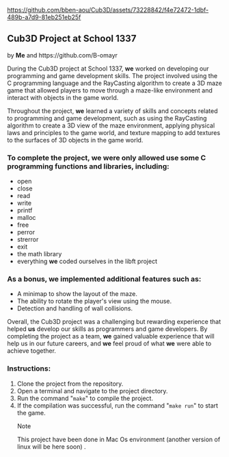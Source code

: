 

https://github.com/bben-aou/Cub3D/assets/73228842/f4e72472-1dbf-489b-a7d9-81eb251eb25f


<h2>Cub3D Project at School 1337</h2>
<p> by <strong>Me</strong> and https://github.com/B-omayr </p>

<p>During the Cub3D project at School 1337, <strong>we</strong> worked on developing our programming and game development skills. The project involved using the C programming language and the RayCasting algorithm to create a 3D maze game that allowed players to move through a maze-like environment and interact with objects in the game world.</p>
<p>Throughout the project, <strong>we</strong> learned a variety of skills and concepts related to programming and game development, such as using the RayCasting algorithm to create a 3D view of the maze environment, applying physical laws and principles to the game world, and texture mapping to add textures to the surfaces of 3D objects in the game world.</p>
<h3>To complete the project, <strong>we</strong> were only allowed use some C programming functions and libraries, including:</h3>
<ul>
    <li>open</li>
    <li>close</li>
    <li>read</li>
    <li>write</li>
    <li>printf</li>
    <li>malloc</li>
    <li>free</li>
    <li>perror</li>
    <li>strerror</li>
    <li>exit</li>
    <li>the math library</li>
    <li>everything <strong>we</strong> coded ourselves in the libft project</li>
</ul>

<h3>As a bonus, we implemented additional features such as:</h3>
<ul>
    <li>A minimap to show the layout of the maze. </li>
     <li>The ability to rotate the player's view using the mouse. </li>
     <li>Detection and handling of wall collisions. </li>
</ul>
<p>Overall, the Cub3D project was a challenging but rewarding experience that helped <strong>us</strong> develop our skills as programmers and game developers. By completing the project as a team, <strong>we</strong> gained valuable experience that will help us in our future careers, and <strong>we</strong> feel proud of what <strong>we</strong> were able to achieve together.</p>
<h3>Instructions:</h3>
<ol>
    <li>Clone the project from the repository.</li>
    <li>Open a terminal and navigate to the project directory.</li>
    <li>Run the command "<code>make</code>" to compile the project.</li>
    <li>If the compilation was successful, run the command "<code>make run</code>" to start the game.</li>


> [!NOTE]
> This project have been done in Mac Os environment (another version of linux will be here soon) .
</ol>
